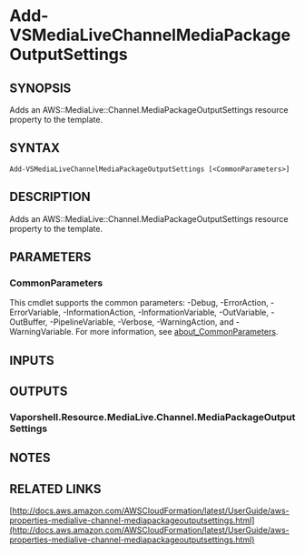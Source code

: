 # Add-VSMediaLiveChannelMediaPackageOutputSettings

## SYNOPSIS
Adds an AWS::MediaLive::Channel.MediaPackageOutputSettings resource property to the template.

## SYNTAX

```
Add-VSMediaLiveChannelMediaPackageOutputSettings [<CommonParameters>]
```

## DESCRIPTION
Adds an AWS::MediaLive::Channel.MediaPackageOutputSettings resource property to the template.

## PARAMETERS

### CommonParameters
This cmdlet supports the common parameters: -Debug, -ErrorAction, -ErrorVariable, -InformationAction, -InformationVariable, -OutVariable, -OutBuffer, -PipelineVariable, -Verbose, -WarningAction, and -WarningVariable. For more information, see [about_CommonParameters](http://go.microsoft.com/fwlink/?LinkID=113216).

## INPUTS

## OUTPUTS

### Vaporshell.Resource.MediaLive.Channel.MediaPackageOutputSettings
## NOTES

## RELATED LINKS

[http://docs.aws.amazon.com/AWSCloudFormation/latest/UserGuide/aws-properties-medialive-channel-mediapackageoutputsettings.html](http://docs.aws.amazon.com/AWSCloudFormation/latest/UserGuide/aws-properties-medialive-channel-mediapackageoutputsettings.html)

